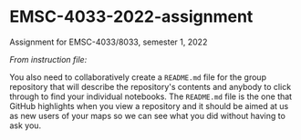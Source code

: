 # EMSC-4033-2022-assignment
Assignment for EMSC-4033/8033, semester 1, 2022

*From instruction file:*

You also need to collaboratively create a `README.md` file for the group repository that will
describe the repository's contents and anybody to click through to find your individual notebooks.
The `README.md` file is the one that GitHub highlights when you view a repository and it should be
aimed at us as new users of your maps so we can see what you did without having to ask you.